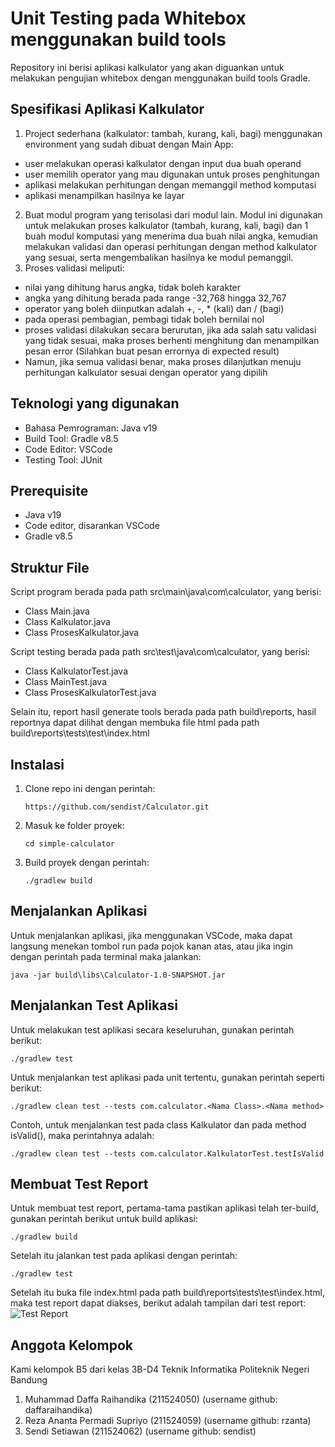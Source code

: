 # Unit Testing pada Whitebox menggunakan build tools
Repository ini berisi aplikasi kalkulator yang akan diguankan untuk melakukan pengujian whitebox dengan menggunakan build tools Gradle.

## Spesifikasi Aplikasi Kalkulator
1. Project sederhana (kalkulator: tambah, kurang, kali, bagi) menggunakan
environment yang sudah dibuat dengan Main App:
* user melakukan operasi kalkulator dengan input dua buah operand
* user memilih operator yang mau digunakan untuk proses penghitungan
* aplikasi melakukan perhitungan dengan memanggil method komputasi
* aplikasi menampilkan hasilnya ke layar
2. Buat modul program yang terisolasi dari modul lain. Modul ini digunakan untuk
melakukan proses kalkulator (tambah, kurang, kali, bagi) dan 1 buah modul
komputasi yang menerima dua buah nilai angka, kemudian melakukan validasi dan
operasi perhitungan dengan method kalkulator yang sesuai, serta mengembalikan
hasilnya ke modul pemanggil.
3. Proses validasi meliputi:
  - nilai yang dihitung harus angka, tidak boleh karakter
  - angka yang dihitung berada pada range -32,768 hingga 32,767
  - operator yang boleh diinputkan adalah +, -, * (kali) dan / (bagi)
  - pada operasi pembagian, pembagi tidak boleh bernilai nol
  - proses validasi dilakukan secara berurutan, jika ada salah satu validasi yang tidak sesuai, maka proses berhenti menghitung dan menampilkan pesan error (Silahkan buat pesan errornya di expected result)
  - Namun, jika semua validasi benar, maka proses dilanjutkan menuju perhitungan kalkulator sesuai dengan operator yang dipilih

## Teknologi yang digunakan
- Bahasa Pemrograman: Java v19
- Build Tool: Gradle v8.5
- Code Editor: VSCode
- Testing Tool: JUnit

## Prerequisite
- Java v19
- Code editor, disarankan VSCode
- Gradle v8.5

## Struktur File
Script program berada pada path src\main\java\com\calculator, yang berisi:
 - Class Main.java
 - Class Kalkulator.java
 - Class ProsesKalkulator.java

Script testing berada pada path src\test\java\com\calculator, yang berisi:
- Class KalkulatorTest.java
- Class MainTest.java
- Class ProsesKalkulatorTest.java

Selain itu, report hasil generate tools berada pada path build\reports, hasil reportnya dapat dilihat dengan membuka file html pada path build\reports\tests\test\index.html

## Instalasi
1. Clone repo ini dengan perintah:
	```
	https://github.com/sendist/Calculator.git
	```
2. Masuk ke folder proyek:
	```
	cd simple-calculator
	```
3. Build proyek dengan perintah:
	```
	./gradlew build
	```
## Menjalankan Aplikasi
Untuk menjalankan aplikasi, jika menggunakan VSCode, maka dapat langsung menekan tombol run pada pojok kanan atas, atau jika ingin dengan perintah pada terminal maka jalankan:
```
java -jar build\libs\Calculator-1.0-SNAPSHOT.jar
```

## Menjalankan Test Aplikasi
Untuk melakukan test aplikasi secara keseluruhan, gunakan perintah berikut:
```
./gradlew test
```
Untuk menjalankan test aplikasi pada unit tertentu, gunakan perintah seperti berikut:
```
./gradlew clean test --tests com.calculator.<Nama Class>.<Nama method>
```
Contoh, untuk menjalankan test pada class Kalkulator dan pada method isValid(), maka perintahnya adalah:
```
./gradlew clean test --tests com.calculator.KalkulatorTest.testIsValid
```

## Membuat Test Report 
Untuk membuat test report, pertama-tama pastikan aplikasi telah ter-build, gunakan perintah berikut untuk build aplikasi:
```
./gradlew build
```
Setelah itu jalankan test pada aplikasi dengan perintah:
```
./gradlew test
```
Setelah itu buka file index.html pada path build\reports\tests\test\index.html, maka test report dapat diakses, berikut adalah tampilan dari test report:
![Test Report](testReport.jpg)

## Anggota Kelompok
Kami kelompok B5 dari kelas 3B-D4 Teknik Informatika Politeknik Negeri Bandung
1. Muhammad Daffa Raihandika (211524050) (username github: daffaraihandika)
2. Reza Ananta Permadi Supriyo	(211524059) (username github: rzanta)
3. Sendi Setiawan (211524062) (username github: sendist)																		
																				

